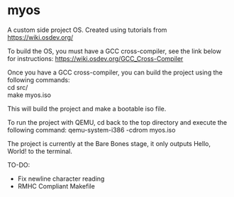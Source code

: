 # myos
A custom side project OS. Created using tutorials from https://wiki.osdev.org/

To build the OS, you must have a GCC cross-compiler, see the link below for instructions:
https://wiki.osdev.org/GCC_Cross-Compiler

Once you have a GCC cross-compiler, you can build the project using the following commands: <br />
cd src/ <br />
make myos.iso 

This will build the project and make a bootable iso file.

To run the project with QEMU, cd back to the top directory and execute the following command:
qemu-system-i386 -cdrom myos.iso

The project is currently at the Bare Bones stage, it only outputs Hello, World! to the terminal.

TO-DO:
- Fix newline character reading
- RMHC Compliant Makefile
